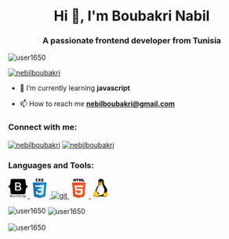
<h1 align="center">Hi 👋, I'm Boubakri Nabil</h1>
<h3 align="center">A passionate frontend developer from Tunisia</h3>

<p align="left"> <img src="https://komarev.com/ghpvc/?username=user1650&label=Profile%20views&color=0e75b6&style=flat" alt="user1650" /> </p>

<p align="left"> <a href="https://twitter.com/nebilboubakri" target="blank"><img src="https://img.shields.io/twitter/follow/nebilboubakri?logo=twitter&style=for-the-badge" alt="nebilboubakri" /></a> </p>

- 🌱 I’m currently learning **javascript**

- 📫 How to reach me **nebilboubakri@gmail.com**

<h3 align="left">Connect with me:</h3>
<p align="left">
<a href="https://twitter.com/nebilboubakri" target="blank"><img align="center" src="https://raw.githubusercontent.com/rahuldkjain/github-profile-readme-generator/master/src/images/icons/Social/twitter.svg" alt="nebilboubakri" height="30" width="40" /></a>
<a href="https://instagram.com/nebilboubakri" target="blank"><img align="center" src="https://raw.githubusercontent.com/rahuldkjain/github-profile-readme-generator/master/src/images/icons/Social/instagram.svg" alt="nebilboubakri" height="30" width="40" /></a>
</p>

<h3 align="left">Languages and Tools:</h3>
<p align="left"> <a href="https://getbootstrap.com" target="_blank" rel="noreferrer"> <img src="https://raw.githubusercontent.com/devicons/devicon/master/icons/bootstrap/bootstrap-plain-wordmark.svg" alt="bootstrap" width="40" height="40"/> </a> <a href="https://www.w3schools.com/css/" target="_blank" rel="noreferrer"> <img src="https://raw.githubusercontent.com/devicons/devicon/master/icons/css3/css3-original-wordmark.svg" alt="css3" width="40" height="40"/> </a> <a href="https://git-scm.com/" target="_blank" rel="noreferrer"> <img src="https://www.vectorlogo.zone/logos/git-scm/git-scm-icon.svg" alt="git" width="40" height="40"/> </a> <a href="https://www.w3.org/html/" target="_blank" rel="noreferrer"> <img src="https://raw.githubusercontent.com/devicons/devicon/master/icons/html5/html5-original-wordmark.svg" alt="html5" width="40" height="40"/> </a> <a href="https://www.linux.org/" target="_blank" rel="noreferrer"> <img src="https://raw.githubusercontent.com/devicons/devicon/master/icons/linux/linux-original.svg" alt="linux" width="40" height="40"/> </a> </p>

<p><img align="left" src="https://github-readme-stats.vercel.app/api/top-langs?username=user1650&show_icons=true&locale=en&layout=compact" alt="user1650" /></p>

<p>&nbsp;<img align="center" src="https://github-readme-stats.vercel.app/api?username=user1650&show_icons=true&locale=en" alt="user1650" /></p>

<p><img align="center" src="https://github-readme-streak-stats.herokuapp.com/?user=user1650&" alt="user1650" /></p>
